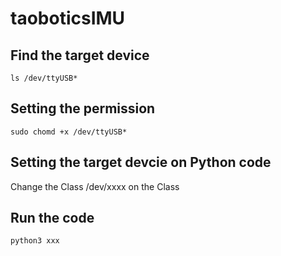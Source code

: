 # taoboticsIMU

## Find the target device

`ls /dev/ttyUSB*`

## Setting the permission

`sudo chomd +x /dev/ttyUSB*`

## Setting the target devcie on Python code

Change the Class /dev/xxxx on the Class

## Run the code 

`python3 xxx`
